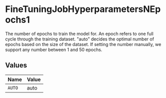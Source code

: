 # FineTuningJobHyperparametersNEpochs1

The number of epochs to train the model for. An epoch refers to one full cycle through the training dataset.
"auto" decides the optimal number of epochs based on the size of the dataset. If setting the number manually, we support any number between 1 and 50 epochs.


## Values

| Name   | Value  |
| ------ | ------ |
| `AUTO` | auto   |
